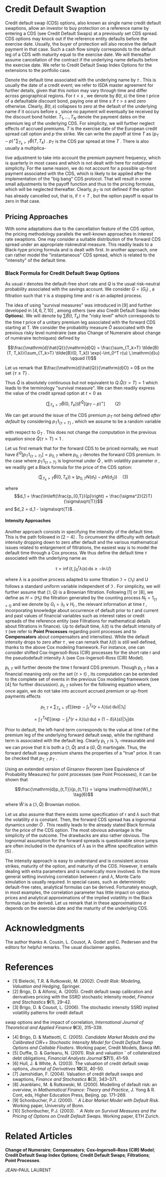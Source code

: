 # **Credit Default Swaption**

Credit default swap (CDS) options, also known as single name credit default swaptions, allow an investor to buy protection on a reference name by entering a CDS (see Credit Default Swaps) at a previously set CDS spread. CDS options may knock out if the reference entity defaults before the exercise date. Usually, the buyer of protection will also receive the default payment in that case. Such a cash flow simply corresponds to the default leg of a CDS with maturity equal to the exercise date. We will thereafter assume cancellation of the contract if the underlying name defaults before the exercise date. We refer to Credit Default Swap Index Options for the extensions to the portfolio case.

Denote the default time associated with the underlying name by  $\tau$ . This is usually the date of a credit event; we refer to ISDA master agreement for further details, given that this notion may vary through time and differ across geographical regions. For  $t < s$ , we denote by  $B(t, s)$  the time t price of a defaultable discount bond, paying one at time  $s$  if  $\tau > s$  and zero otherwise. Clearly,  $B(t, s)$  collapses to zero at the default of the underlying name if it occurs before  $s$ , since no payment will eventually be received by the discount bond holder.  $T_1, \ldots, T_N$ denote the payment dates on the premium leg of the underlying CDS. For simplicity, we will further neglect effects of accrued premiums.  $T$  is the exercise date of the European credit spread call option and  $p$  the strike. We can write the payoff at time  $T$  as  $(p_T - p)^+ \sum_{T_k > T} \tilde{B}(T, T_k)$ .  $p_T$  is the CDS par spread at time  $T$ . There is also usually a multiplica-

tive adjustment to take into account the premium payment frequency, which is quarterly in most cases and which is not dealt with here for notational simplicity. For the same reason, we do not account for a possible up-front payment associated with the CDS, which is likely to be applied after the implementation of the "big bang" CDS protocol. That will result in some small adjustments to the payoff function and thus to the pricing formulas, which will be neglected thereafter. Clearly,  $p_T$  is not defined if the option has already cancelled out, that is, if  $\tau < T$ , but the option payoff is equal to zero in that case.

## **Pricing Approaches**

With some adaptations due to the cancellation feature of the CDS option, the pricing methodology parallels the well-known approaches in interest rate swaptions. One may consider a suitable distribution of the forward CDS spread under an appropriate riskneutral measure. This readily leads to a Black-type pricing formula and is dealt with first. In another approach, one can rather model the "instantaneous" CDS spread, which is related to the "intensity" of the default time.

### Black Formula for Credit Default Swap Options

As usual  $r$  denotes the default-free short rate and  $Q$  is the usual risk-neutral probability associated with the savings account. We consider  $G = (G_t)$ , a filtration such that  $\tau$  is a stopping time and r is an adapted process.

The idea of using "survival measures" was introduced in  $[9]$  and further developed in  $[4, 6, 7, 10]$ , among others (see also Credit Default Swap Index **Options**). We will denote by  $\sum \tilde{B}(t, T_k)$  the "risky level" which corresponds to the time  $t$  price of a unitary premium leg associated with the forward CDS starting at T. We consider the probability measure  $\hat{O}$ associated with the previous risky level numéraire (see also Change of Numeraire about change of numéraire techniques) defined by

$$\frac{\mathrm{d}\hat{Q}}{\mathrm{d}Q} = \frac{\sum_{T_k>T} \tilde{B}(T, T_k)}{\sum_{T_k>T} \tilde{B}(0, T_k)} \exp{-\int_0^T r(u) \,\mathrm{d}u} \qquad (1)$$

Let us remark that  $\frac{\mathrm{d}\hat{Q}}{\mathrm{d}O} = 0$  on the set  $\{\tau \leq T\}$ .

Thus  $\hat{Q}$  is absolutely continuous but not equivalent to  $Q. \hat{Q}(\tau > T) = 1$  which leads to the terminology "survival measure". We can then readily express the value of the credit spread option at  $t = 0$  as

$$\left(\sum_{T_k>T}\tilde{B}(0,T_k)\right)E^{\hat{Q}}\left[(p_T-p)^+\right] \qquad (2)$$

We can get around the issue of the CDS premium  $p_T$  not being defined *after default* by considering  $p_T 1_{\{\tau>T\}}$ , which we assume to be a random variable

with respect to  $G_T$ . This does not change the computation in the previous equation since  $\hat{Q}(\tau > T) = 1$ .

Let us first remark that for the forward CDS to be priced normally, we must have  $E^{Q}[p_{T}1_{\{\tau>T\}}] = p_{0,T}$ where  $p_{0,T}$  denotes the forward CDS premium. In the case where  $p_T 1_{\{\tau>T\}}$  is lognormal under  $\hat{Q}$ , with volatility parameter  $\sigma$ , we readily get a Black formula for the price of the CDS option:

$$\left(\sum_{T_k>T}\tilde{B}(0,T_k)\right)\times(p_{0,T}N(d_1)-pN(d_2))\quad(3)$$

where 
$$d_1 = \frac{\ln\left(\frac{p_{0,T}}{p}\right) + \frac{\sigma^2}{2}T}{\sigma\sqrt{T}}$$
 and  $d_2 = d_1 - \sigma\sqrt{T}$ .

#### Intensity Approaches

Another approach consists in specifying the intensity of the default time. This is the path followed in  $[2-4]$ . To circumvent the difficulty with default intensity dropping down to zero after default and the various mathematical issues related to enlargement of filtrations, the easiest way is to model the default time through a Cox process. We thus define the default time  $\tau$  associated with the underlying name as

$$\tau = \inf \left\{ t, \int_{0}^{t} \lambda(s) \, \mathrm{d}s \ge -\ln U \right\} \tag{4}$$

where  $\lambda$  is a positive process adapted to some filtration  $\Im = (\Im_t)$  and U follows a standard uniform variable independent of  $\Im$ . For simplicity, we will further assume that  $(\Im, Q)$  is a Brownian filtration. Following [1] or [8], we define as  $H = (H_t)$  the filtration generated by the counting process  $N_t = 1_{\{\tau < t\}}$  and we denote by  $G_t = \mathfrak{F}_t \vee H_t$ , the relevant information at time  $t$ , incorporating knowledge about occurrence of default prior to  $t$  and current and past values of financial variables such as interest rates or credit spreads of the reference entity (see Filtrations for mathematical details about filtrations in finance). Up to default time,  $\lambda(t)$  is the default intensity of  $\tau$  (we refer to **Point Processes** regarding point processes and to **Compensators** about compensators and intensities). While the default intensity drops to zero after  $\tau$ , we can remark that  $\lambda(t)$  is still well defined, thanks to the above Cox modeling framework. For instance, one can consider shifted Cox-Ingersoll-Ross (CIR) processes for the short rate r and the pseudodefault intensity  $\lambda$  (see Cox-Ingersoll-Ross (CIR) Model).

 $p_{t,T}$  will further denote the time t forward CDS premium. Though  $p_{t,T}$  has a financial meaning only on the set  $\{\tau > t\}$ , its computation can be extended to the complete set of events in the previous Cox modeling framework (see [4] for further discussion).  $p_{t,T}$  solves for the following equation where, once again, we do not take into account accrued premium or up-front payments effects

$$p_{t,T} \times \sum_{T_k > T} E\left[\left(\exp - \int_t^{T_k} (r+\lambda)(u) \, \mathrm{d}u\right) | \Im_t\right]$$
  
$$= \int_T^{T_N} E\left[\left(\exp - \int_t^s (r+\lambda)(u) \, \mathrm{d}u\right) \times (1-\delta)\lambda(s) | \Im_t\right] \mathrm{d}s \tag{5}$$

Prior to default, the left-hand term corresponds to the value at time  $t$  of the premium leg of the underlying forward default swap, while the righthand term is associated with the default leg. Clearly  $p_{t,T}$  is  $\Im_t$ -measurable and we can prove that it is both a  $(\Im, \hat{Q})$  and a  $(G, \hat{Q})$  martingale. Thus, the forward default swap premium shares the properties of a "true" price. It can be checked that  $p_{T,T}$  $p_T$ .

Using an extended version of Girsanov theorem (see Equivalence of Probability Measures) for point processes (see Point Processes), it can be shown that

$$\frac{\mathrm{d}p_{t,T}}{p_{t,T}} = \sigma \mathrm{d}\hat{W}_t \tag{6}$$

where  $\hat{W}$  is a  $(\Im, \hat{Q})$  Brownian motion.

Let us also assume that there exists some specification of r and  $\lambda$  such that the volatility  $\sigma$  is constant. Then, the forward CDS spread has a lognormal dynamics under  $\hat{O}$ . This readily leads to the already stated Black formula for the price of the CDS option. The most obvious advantage is the simplicity of the outcome. The drawbacks are also rather obvious. The lognormal assumption for the forward spreads is questionable since jumps are often included in the dynamics of  $\lambda$  as in the affine specification within  $[5]$ .

The intensity approach is easy to understand and is consistent across strikes, maturity of the option, and maturity of the CDS. However, it entails dealing with extra parameters and is numerically more involved. In the more general setting involving correlation between *r* and *λ*, Monte Carlo simulation is usually required. In special cases, such as deterministic default-free rates, analytical formulas can be derived. Fortunately enough, in most examples, the correlation parameter has little impact on option prices and analytical approximations of the implied volatility in the Black formula can be derived. Let us remark that in these approximations *σ* depends on the exercise date and the maturity of the underlying CDS.

# **Acknowledgments**

The author thanks A. Cousin, L. Cousot, A. Godet and C. Pedersen and the editors for helpful remarks. The usual disclaimer applies.

# **References**

- [1] Bielecki, T.R. & Rutkowski, M. (2002). *Credit Risk: Modeling, Valuation and Hedging*, Springer.
- [2] Brigo, D. & Alfonsi, A. (2005). Credit default swap calibration and derivatives pricing with the SSRD stochastic intensity model, *Finance and Stochastics* **9**(1), 29–42.
- [3] Brigo, D. & Cousot, L. (2006). The stochastic intensity SSRD implied volatility patterns for credit default

swap options and the impact of correlation, *International Journal of Theoretical and Applied Finance* **9**(3), 315–339.

- [4] Brigo, D. & Matteotti, C. (2005). *Candidate Market Models and the Calibrated CIR*++ *Stochastic Intensity Model for Credit Default Swap Options and Callable Floaters*. Working paper, Credit Models, Banca IMI.
- [5] Duffie, D. & Garleanu, N. (2001). Risk and valuation ˆ of collateralized debt obligations, *Financial Analysts Journal* **57**(1), 41–59.
- [6] Hull, J. & White, A. (2003). The valuation of credit default swap options, *Journal of Derivatives* **10**(3), 40–50.
- [7] Jamshidian, F. (2004). Valuation of credit default swaps and swaptions, *Finance and Stochastics* **8**(3), 343–371.
- [8] Jeanblanc, M. & Rutkowski, M. (2000). Modelling of default risk: an overview, in *Mathematical Finance: Theory and Practice*, J. Yong & R. Cont, eds, Higher Education Press, Beijing. pp. 171–269.
- [9] Schonbucher, P.J. (2000). ¨ *A Libor Market Model with Default Risk*. Working paper, University of Bonn.
- [10] Schonbucher, P.J. (2003). ¨ *A Note on Survival Measures and the Pricing of Options on Credit Default Swaps*. Working paper, ETH Zurich.

# **Related Articles**

**Change of Numeraire**; **Compensators**; **Cox–Ingersoll–Ross (CIR) Model**; **Credit Default Swap Index Options**; **Credit Default Swaps**; **Filtrations**; **Point Processes**.

JEAN–PAUL LAURENT